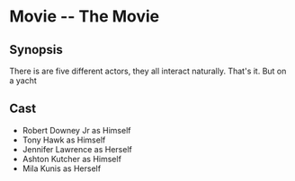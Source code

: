 # Movie -- The Movie

## Synopsis
There is are five different actors, they all interact naturally. That's it. But on a yacht

## Cast
- Robert Downey Jr as Himself
- Tony Hawk as Himself
- Jennifer Lawrence as Herself
- Ashton Kutcher as Himself
- Mila Kunis as Herself
